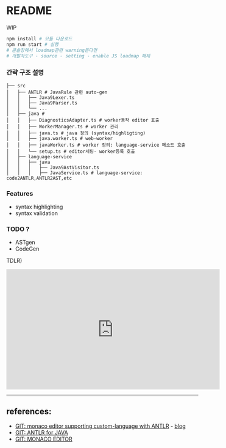 # README
WIP

```bash
npm install # 모듈 다운로드
npm run start # 실행
# 콘솔창에서 loadmap관련 warning뜬다면 
# 개발자도구 - source - setting - enable JS loadmap 해제
```

### 간략 구조 설명

```.
├── src
│   ├── ANTLR # JavaRule 관련 auto-gen
│   │   ├── Java9Lexer.ts
│   │   ├── Java9Parser.ts
│   │   └── ...
│   ├── java #
│   │   ├── DiagnosticsAdapter.ts # worker동작 editor 표출
│   │   ├── WorkerManager.ts # worker 관리
│   │   ├── java.ts # java 정의 (syntax/highligting)
│   │   ├── java.worker.ts # web-worker
│   │   ├── javaWorker.ts # worker 정의: language-service 메소드 호출
│   │   └── setup.ts # editor세팅- worker등록 호출
│   ├── language-service
│   │   ├── java
│   │   │   ├── Java9AstVisitor.ts
│   │   │   ├── JavaService.ts # language-service: code2ANTLR,ANTLR2AST,etc
```

### Features

- syntax highlighting
- syntax validation

### TODO ?

- ASTgen
- CodeGen



TDLR)

<iframe width="560" height="315" src="https://www.youtube.com/embed/ot9c24vEWoI" title="YouTube video player" frameborder="0" allow="accelerometer; autoplay; clipboard-write; encrypted-media; gyroscope; picture-in-picture" allowfullscreen></iframe>




---
## references:
- [GIT: monaco editor supporting custom-language with ANTLR](https://github.com/nimbleways/blogpost-todo-lang-editor.git) - [blog](https://betterprogramming.pub/create-a-custom-web-editor-using-typescript-react-antlr-and-monaco-editor-bcfc7554e446)
- [GIT: ANTLR for JAVA](https://github.com/nrubin29/transcode)
- [GIT: MONACO EDITOR](https://github.com/microsoft/monaco-editor)

